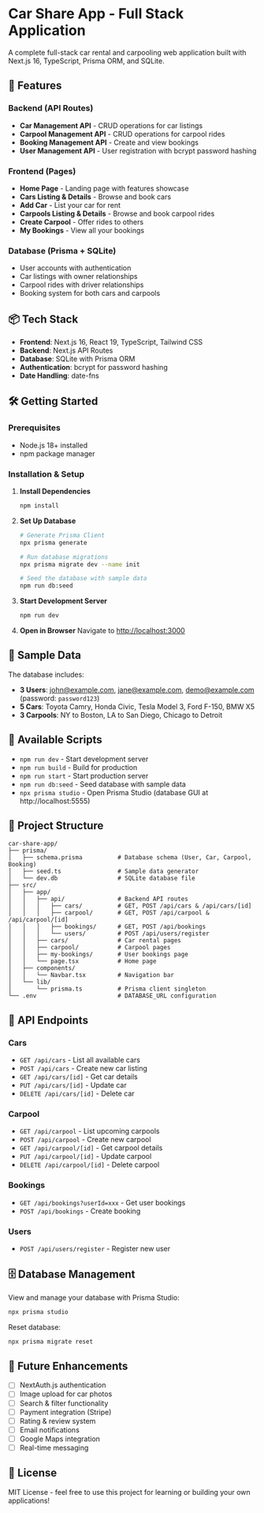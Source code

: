 # Car Share App - Full Stack Application

A complete full-stack car rental and carpooling web application built with Next.js 16, TypeScript, Prisma ORM, and SQLite.

## 🚀 Features

### Backend (API Routes)
- **Car Management API** - CRUD operations for car listings
- **Carpool Management API** - CRUD operations for carpool rides
- **Booking Management API** - Create and view bookings
- **User Management API** - User registration with bcrypt password hashing

### Frontend (Pages)
- **Home Page** - Landing page with features showcase
- **Cars Listing & Details** - Browse and book cars
- **Add Car** - List your car for rent
- **Carpools Listing & Details** - Browse and book carpool rides
- **Create Carpool** - Offer rides to others
- **My Bookings** - View all your bookings

### Database (Prisma + SQLite)
- User accounts with authentication
- Car listings with owner relationships
- Carpool rides with driver relationships
- Booking system for both cars and carpools

## 📦 Tech Stack

- **Frontend**: Next.js 16, React 19, TypeScript, Tailwind CSS
- **Backend**: Next.js API Routes
- **Database**: SQLite with Prisma ORM
- **Authentication**: bcrypt for password hashing
- **Date Handling**: date-fns

## 🛠️ Getting Started

### Prerequisites
- Node.js 18+ installed
- npm package manager

### Installation & Setup

1. **Install Dependencies**
   ```bash
   npm install
   ```

2. **Set Up Database**
   ```bash
   # Generate Prisma Client
   npx prisma generate
   
   # Run database migrations
   npx prisma migrate dev --name init
   
   # Seed the database with sample data
   npm run db:seed
   ```

3. **Start Development Server**
   ```bash
   npm run dev
   ```

4. **Open in Browser**
   Navigate to [http://localhost:3000](http://localhost:3000)

## 📝 Sample Data

The database includes:
- **3 Users**: john@example.com, jane@example.com, demo@example.com (password: `password123`)
- **5 Cars**: Toyota Camry, Honda Civic, Tesla Model 3, Ford F-150, BMW X5
- **3 Carpools**: NY to Boston, LA to San Diego, Chicago to Detroit

## 🔧 Available Scripts

- `npm run dev` - Start development server
- `npm run build` - Build for production
- `npm run start` - Start production server
- `npm run db:seed` - Seed database with sample data
- `npx prisma studio` - Open Prisma Studio (database GUI at http://localhost:5555)

## 📁 Project Structure

```
car-share-app/
├── prisma/
│   ├── schema.prisma          # Database schema (User, Car, Carpool, Booking)
│   ├── seed.ts                # Sample data generator
│   └── dev.db                 # SQLite database file
├── src/
│   ├── app/
│   │   ├── api/               # Backend API routes
│   │   │   ├── cars/          # GET, POST /api/cars & /api/cars/[id]
│   │   │   ├── carpool/       # GET, POST /api/carpool & /api/carpool/[id]
│   │   │   ├── bookings/      # GET, POST /api/bookings
│   │   │   └── users/         # POST /api/users/register
│   │   ├── cars/              # Car rental pages
│   │   ├── carpool/           # Carpool pages
│   │   ├── my-bookings/       # User bookings page
│   │   └── page.tsx           # Home page
│   ├── components/
│   │   └── Navbar.tsx         # Navigation bar
│   └── lib/
│       └── prisma.ts          # Prisma client singleton
└── .env                       # DATABASE_URL configuration
```

## 🎯 API Endpoints

### Cars
- `GET /api/cars` - List all available cars
- `POST /api/cars` - Create new car listing
- `GET /api/cars/[id]` - Get car details
- `PUT /api/cars/[id]` - Update car
- `DELETE /api/cars/[id]` - Delete car

### Carpool
- `GET /api/carpool` - List upcoming carpools
- `POST /api/carpool` - Create new carpool
- `GET /api/carpool/[id]` - Get carpool details
- `PUT /api/carpool/[id]` - Update carpool
- `DELETE /api/carpool/[id]` - Delete carpool

### Bookings
- `GET /api/bookings?userId=xxx` - Get user bookings
- `POST /api/bookings` - Create booking

### Users
- `POST /api/users/register` - Register new user

## 🗄️ Database Management

View and manage your database with Prisma Studio:
```bash
npx prisma studio
```

Reset database:
```bash
npx prisma migrate reset
```

## 🚧 Future Enhancements

- [ ] NextAuth.js authentication
- [ ] Image upload for car photos
- [ ] Search & filter functionality
- [ ] Payment integration (Stripe)
- [ ] Rating & review system
- [ ] Email notifications
- [ ] Google Maps integration
- [ ] Real-time messaging

## 📄 License

MIT License - feel free to use this project for learning or building your own applications!

